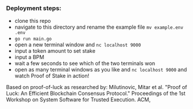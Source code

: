 
### Deployment steps:
- clone this repo
- navigate to this directory and rename the example file `mv example.env .env`
- `go run main.go`
- open a new terminal window and `nc localhost 9000`
- input a token amount to set stake
- input a BPM 
- wait a few seconds to see which of the two terminals won 
- open as many terminal windows as you like and `nc localhost 9000` and watch Proof of Stake in action!

Based on proof-of-luck as researched by:
Milutinovic, Mitar et al. "Proof of Luck: An Efficient Blockchain Consensus Protocol." Proceedings of the 1st Workshop on System Software for Trusted Execution. ACM,
